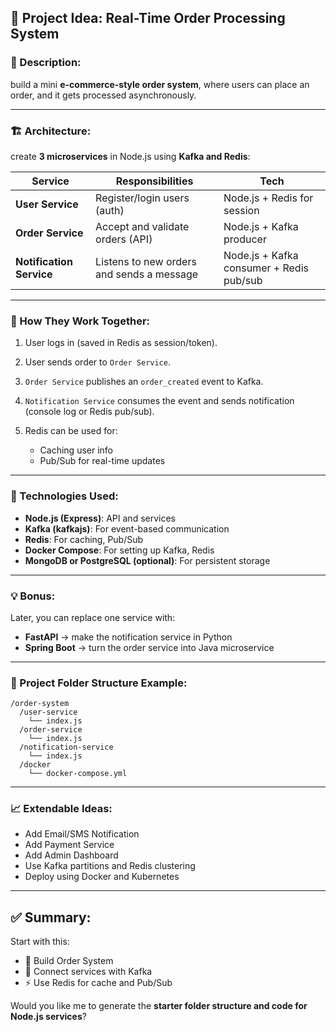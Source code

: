 ## 🚀 Project Idea: **Real-Time Order Processing System**

### 🧩 Description:
build a mini **e-commerce-style order system**, where users can place an order, and it gets processed asynchronously.

---

### 🏗️ Architecture:

create **3 microservices** in Node.js using **Kafka and Redis**:

| Service                  | Responsibilities                          | Tech                                     |
| ------------------------ | ----------------------------------------- | ---------------------------------------- |
| **User Service**         | Register/login users (auth)               | Node.js + Redis for session              |
| **Order Service**        | Accept and validate orders (API)          | Node.js + Kafka producer                 |
| **Notification Service** | Listens to new orders and sends a message | Node.js + Kafka consumer + Redis pub/sub |

---

### 🔄 How They Work Together:

1. User logs in (saved in Redis as session/token).
2. User sends order to `Order Service`.
3. `Order Service` publishes an `order_created` event to Kafka.
4. `Notification Service` consumes the event and sends notification (console log or Redis pub/sub).
5. Redis can be used for:

   * Caching user info
   * Pub/Sub for real-time updates

---

### 🧰 Technologies Used:

* **Node.js (Express)**: API and services
* **Kafka (kafkajs)**: For event-based communication
* **Redis**: For caching, Pub/Sub
* **Docker Compose**: For setting up Kafka, Redis
* **MongoDB or PostgreSQL (optional)**: For persistent storage

---

### 💡 Bonus:

Later, you can replace one service with:

* **FastAPI** → make the notification service in Python
* **Spring Boot** → turn the order service into Java microservice

---

### 📁 Project Folder Structure Example:

```
/order-system
  /user-service
    └── index.js
  /order-service
    └── index.js
  /notification-service
    └── index.js
  /docker
    └── docker-compose.yml
```

---

### 📈 Extendable Ideas:

* Add Email/SMS Notification
* Add Payment Service
* Add Admin Dashboard
* Use Kafka partitions and Redis clustering
* Deploy using Docker and Kubernetes

---

## ✅ Summary:

Start with this:

* 🛒 Build Order System
* 🔗 Connect services with Kafka
* ⚡ Use Redis for cache and Pub/Sub

Would you like me to generate the **starter folder structure and code for Node.js services**?
